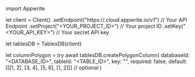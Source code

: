 import Appwrite

let client = Client()
    .setEndpoint("https://<REGION>.cloud.appwrite.io/v1") // Your API Endpoint
    .setProject("<YOUR_PROJECT_ID>") // Your project ID
    .setKey("<YOUR_API_KEY>") // Your secret API key

let tablesDB = TablesDB(client)

let columnPolygon = try await tablesDB.createPolygonColumn(
    databaseId: "<DATABASE_ID>",
    tableId: "<TABLE_ID>",
    key: "",
    required: false,
    default: [[[1, 2], [3, 4], [5, 6], [1, 2]]] // optional
)

